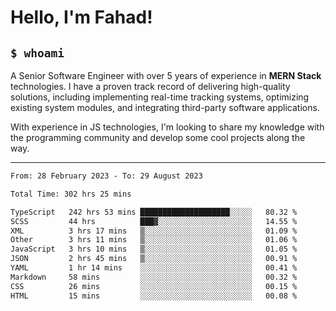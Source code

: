 <h1>Hello, I'm Fahad!</h1>

<h2><code>$ whoami</code></h2>

A Senior Software Engineer with over 5 years of experience in **MERN Stack** technologies. I have a proven track record of delivering high-quality solutions, including implementing real-time tracking systems, optimizing existing system modules, and integrating third-party software applications.

With experience in JS technologies, I'm looking to share my knowledge with the programming community and develop some cool projects along the way.

---

<!--START_SECTION:waka-->

```txt
From: 28 February 2023 - To: 29 August 2023

Total Time: 302 hrs 25 mins

TypeScript   242 hrs 53 mins ████████████████████░░░░░   80.32 %
SCSS         44 hrs          ███▓░░░░░░░░░░░░░░░░░░░░░   14.55 %
XML          3 hrs 17 mins   ▒░░░░░░░░░░░░░░░░░░░░░░░░   01.09 %
Other        3 hrs 11 mins   ▒░░░░░░░░░░░░░░░░░░░░░░░░   01.06 %
JavaScript   3 hrs 10 mins   ▒░░░░░░░░░░░░░░░░░░░░░░░░   01.05 %
JSON         2 hrs 45 mins   ▒░░░░░░░░░░░░░░░░░░░░░░░░   00.91 %
YAML         1 hr 14 mins    ░░░░░░░░░░░░░░░░░░░░░░░░░   00.41 %
Markdown     58 mins         ░░░░░░░░░░░░░░░░░░░░░░░░░   00.32 %
CSS          26 mins         ░░░░░░░░░░░░░░░░░░░░░░░░░   00.15 %
HTML         15 mins         ░░░░░░░░░░░░░░░░░░░░░░░░░   00.08 %
```

<!--END_SECTION:waka-->

<!--
**heyFahad/heyFahad** is a ✨ _special_ ✨ repository because its `README.md` (this file) appears on your GitHub profile.

Here are some ideas to get you started:

- 🔭 I’m currently working on ...
- 🌱 I’m currently learning ...
- 👯 I’m looking to collaborate on ...
- 🤔 I’m looking for help with ...
- 💬 Ask me about ...
- 📫 How to reach me: ...
- 😄 Pronouns: ...
- ⚡ Fun fact: ...
-->
